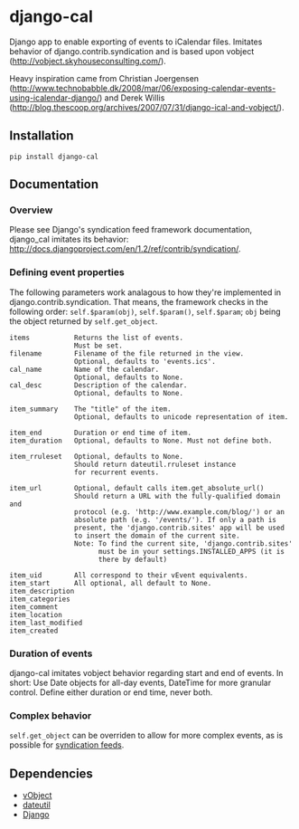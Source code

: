 # django-cal #

Django app to enable exporting of events to iCalendar files. 
Imitates behavior of django.contrib.syndication and is based upon vobject
(<http://vobject.skyhouseconsulting.com/>).

Heavy inspiration came from Christian Joergensen
(<http://www.technobabble.dk/2008/mar/06/exposing-calendar-events-using-icalendar-django/>)
and Derek Willis (<http://blog.thescoop.org/archives/2007/07/31/django-ical-and-vobject/>).

## Installation ##

    pip install django-cal
    
## Documentation ##

### Overview ###

Please see Django's syndication feed framework documentation, django_cal imitates its
behavior: <http://docs.djangoproject.com/en/1.2/ref/contrib/syndication/>.


### Defining event properties ###

The following parameters work analagous to how they're implemented in 
django.contrib.syndication. That means, the framework checks in the following
order: `self.$param(obj)`, `self.$param()`, `self.$param`; `obj` being the object 
returned by `self.get_object`.
    
    items           Returns the list of events.
                    Must be set.
    filename        Filename of the file returned in the view.
                    Optional, defaults to 'events.ics'.
    cal_name        Name of the calendar.
                    Optional, defaults to None.
    cal_desc        Description of the calendar. 
                    Optional, defaults to None.

    item_summary    The "title" of the item.
                    Optional, defaults to unicode representation of item.

    item_end        Duration or end time of item.
    item_duration   Optional, defaults to None. Must not define both.
    
    item_rruleset   Optional, defaults to None.
                    Should return dateutil.rruleset instance
                    for recurrent events.

    item_url        Optional, default calls item.get_absolute_url()
                    Should return a URL with the fully-qualified domain and
                    protocol (e.g. 'http://www.example.com/blog/') or an
                    absolute path (e.g. '/events/'). If only a path is
                    present, the 'django.contrib.sites' app will be used
                    to insert the domain of the current site.
                    Note: To find the current site, 'django.contrib.sites'
                          must be in your settings.INSTALLED_APPS (it is
                          there by default)

    item_uid        All correspond to their vEvent equivalents.
    item_start      All optional, all default to None.
    item_description
    item_categories
    item_comment
    item_location
    item_last_modified
    item_created

### Duration of events ###

django-cal imitates vobject behavior regarding start and end of events. In short:
Use Date objects for all-day events, DateTime for more granular control.
Define either duration or end time, never both.

### Complex behavior ###

`self.get_object` can be overriden to allow for more complex events, as is possible for
[syndication feeds](https://docs.djangoproject.com/en/1.2/ref/contrib/syndication/#a-complex-example).

## Dependencies ##

  * [vObject](http://vobject.skyhouseconsulting.com/)
  * [dateutil](http://labix.org/python-dateutil/)
  * [Django](http://djangoproject.com/)
